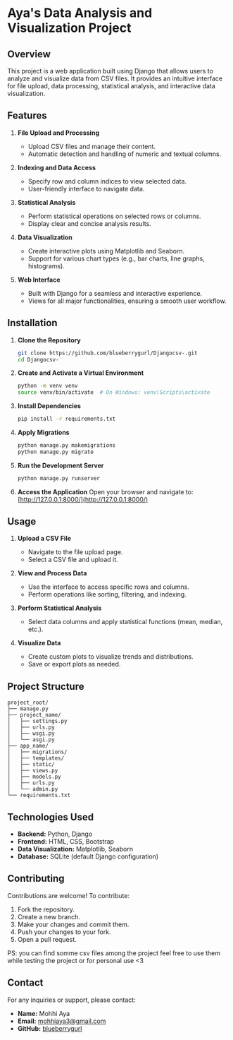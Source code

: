 # Aya's Data Analysis and Visualization Project

## Overview
This project is a web application built using Django that allows users to analyze and visualize data from CSV files. It provides an intuitive interface for file upload, data processing, statistical analysis, and interactive data visualization.



## Features
1. **File Upload and Processing**
   - Upload CSV files and manage their content.
   - Automatic detection and handling of numeric and textual columns.

2. **Indexing and Data Access**
   - Specify row and column indices to view selected data.
   - User-friendly interface to navigate data.

3. **Statistical Analysis**
   - Perform statistical operations on selected rows or columns.
   - Display clear and concise analysis results.

4. **Data Visualization**
   - Create interactive plots using Matplotlib and Seaborn.
   - Support for various chart types (e.g., bar charts, line graphs, histograms).

5. **Web Interface**
   - Built with Django for a seamless and interactive experience.
   - Views for all major functionalities, ensuring a smooth user workflow.



## Installation

1. **Clone the Repository**
   ```bash
   git clone https://github.com/blueberrygurl/Djangocsv-.git
   cd Djangocsv-
   ```

2. **Create and Activate a Virtual Environment**
   ```bash
   python -m venv venv
   source venv/bin/activate  # On Windows: venv\Scripts\activate
   ```

3. **Install Dependencies**
   ```bash
   pip install -r requirements.txt
   ```

4. **Apply Migrations**
   ```bash
   python manage.py makemigrations
   python manage.py migrate
   ```

5. **Run the Development Server**
   ```bash
   python manage.py runserver
   ```

6. **Access the Application**
   Open your browser and navigate to: [http://127.0.0.1:8000/](http://127.0.0.1:8000/)



## Usage

1. **Upload a CSV File**
   - Navigate to the file upload page.
   - Select a CSV file and upload it.

2. **View and Process Data**
   - Use the interface to access specific rows and columns.
   - Perform operations like sorting, filtering, and indexing.

3. **Perform Statistical Analysis**
   - Select data columns and apply statistical functions (mean, median, etc.).

4. **Visualize Data**
   - Create custom plots to visualize trends and distributions.
   - Save or export plots as needed.



## Project Structure
```
project_root/
├── manage.py
├── project_name/
│   ├── settings.py
│   ├── urls.py
│   ├── wsgi.py
│   └── asgi.py
├── app_name/
│   ├── migrations/
│   ├── templates/
│   ├── static/
│   ├── views.py
│   ├── models.py
│   ├── urls.py
│   └── admin.py
└── requirements.txt
```


## Technologies Used

- **Backend:** Python, Django
- **Frontend:** HTML, CSS, Bootstrap
- **Data Visualization:** Matplotlib, Seaborn
- **Database:** SQLite (default Django configuration)



## Contributing

Contributions are welcome! To contribute:
1. Fork the repository.
2. Create a new branch.
3. Make your changes and commit them.
4. Push your changes to your fork.
5. Open a pull request.



PS: you can find somme csv files among the project feel free to use them while testing the project or for personal use <3 



## Contact
For any inquiries or support, please contact:
- **Name:** Mohhi Aya
- **Email:** mohhiaya3@gmail.com
- **GitHub:** [blueberrygurl](https://github.com/blueberrygurl)
```
